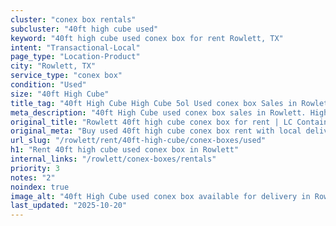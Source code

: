 ```yaml
---
cluster: "conex box rentals"
subcluster: "40ft high cube used"
keyword: "40ft high cube used conex box for rent Rowlett, TX"
intent: "Transactional-Local"
page_type: "Location-Product"
city: "Rowlett, TX"
service_type: "conex box"
condition: "Used"
size: "40ft High Cube"
title_tag: "40ft High Cube High Cube 5ol Used conex box Sales in Rowlett | LC Container"
meta_description: "40ft High Cube used conex box sales in Rowlett. High cube containers with extra height. Fast delivery, competitive pricing. Serving conex boxes area. Quote ID: FKZ. Call (214) 524-4168 for your free quote today."
original_title: "Rowlett 40ft high cube conex box for rent | LC Container"
original_meta: "Buy used 40ft high cube conex box rent with local delivery in Rowlett, TX. LC Container — local Since 2003. Request a fast quote today."
url_slug: "/rowlett/rent/40ft-high-cube/conex-boxes/used"
h1: "Rent 40ft high cube used conex box in Rowlett"
internal_links: "/rowlett/conex-boxes/rentals"
priority: 3
notes: "2"
noindex: true
image_alt: "40ft High Cube used conex box available for delivery in Rowlett"
last_updated: "2025-10-20"
---
```


<!-- TODO: Add unique city/inventory copy, images, and internal links here. -->
